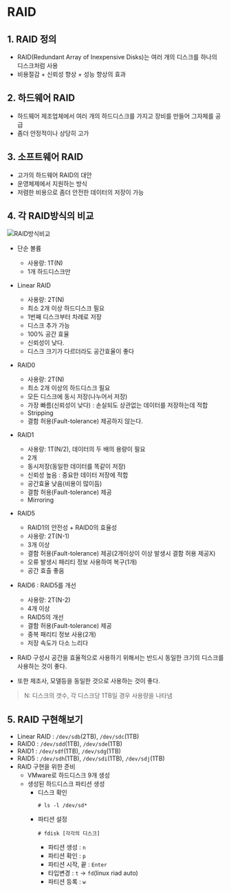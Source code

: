 # RAID

## 1. RAID 정의
- RAID(Redundant Array of Inexpensive Disks)는 여러 개의 디스크를 하나의 디스크처럼 사용
- 비용절감 + 신뢰성 향상 + 성능 향상의 효과

## 2. 하드웨어 RAID
- 하드웨어 제조업체에서 여러 개의 하드디스크를 가지고 장비를 만들어 그자체를 공급
- 좀더 안정적이나 상당히 고가

## 3. 소프트웨어 RAID
- 고가의 하드웨어 RAID의 대안
- 운영체제에서 지원하는 방식
- 저렴한 비용으로 좀더 안전한 데이터의 저장이 가능

## 4. 각 RAID방식의 비교
![RAID방식비교](http://cfile26.uf.tistory.com/image/990548465A5F2814295707)
- 단순 볼륨
  - 사용량: 1T(N)
  - 1개 하드디스크만
- Linear RAID
  - 사용량: 2T(N)
  - 최소 2개 이상 하드디스크 필요
  - 1번째 디스크부터 차례로 저장
  - 디스크 추가 가능
  - 100% 공간 효율
  - 신뢰성이 낮다.
  - 디스크 크기가 다르더라도 공간효율이 좋다
- RAID0
  - 사용량: 2T(N)
  - 최소 2개 이상의 하드디스크 필요
  - 모든 디스크에 동시 저장(나누어서 저장)
  - 가장 빠름(신뢰성이 낮다) : 손실되도 상관없는 데이터를 저장하는데 적합
  - Stripping
  - 결함 허용(Fault-tolerance) 제공하지 않는다.
- RAID1
  - 사용량: 1T(N/2), 데이터의 두 배의 용량이 필요
  - 2개
  - 동시저장(동일한 데이터를 똑같이 저장)
  - 신뢰성 높음 : 중요한 데이터 저장에 적합
  - 공간효율 낮음(비용이 많이듬)
  - 결함 허용(Fault-tolerance) 제공
  - Mirroring
- RAID5
  - RAID1의 안전성 + RAID0의 효율성
  - 사용량: 2T(N-1)
  - 3개 이상
  - 결함 허용(Fault-tolerance) 제공(2개이상이 이상 발생시 결함 허용 제공X)
  - 오류 발생시 패리티 정보 사용하여 복구(1개)
  - 공간 효츌 좋음
- RAID6 : RAID5를 개선
  - 사용량: 2T(N-2)
  - 4개 이상
  - RAID5의 개선
  - 결함 허용(Fault-tolerance) 제공
  - 중복 패리티 정보 사용(2개)
  - 저장 속도가 다소 느리다

- RAID 구성시 공간을 효율적으로 사용하기 위해서는 반드시 동일한 크기의 디스크를 사용하는 것이 좋다.
- 또한 제조사, 모델등을 동일한 것으로 사용하는 것이 좋다.
> N: 디스크의 갯수, 각 디스크당 1TB일 경우 사용량을 나타냄

## 5. RAID 구현해보기
- Linear RAID : `/dev/sdb`(2TB), `/dev/sdc`(1TB)
- RAID0 : `/dev/sdd`(1TB), `/dev/sde`(1TB)
- RAID1 : `/dev/sdf`(1TB), `/dev/sdg`(1TB)
- RAID5 : `/dev/sdh`(1TB), `/dev/sdi`(1TB), `/dev/sdj`(1TB)
- RAID 구현을 위한 준비
  - VMware로 하드디스크 9개 생성
  - 생성된 하드디스크 파티션 생성
    - 디스크 확인
      ```
      # ls -l /dev/sd*
      ```
    - 파티션 설정
      ```
      # fdisk [각각의 디스크]
      ```
      - 파티션 생성 : `n`
      - 파티션 확인 : `p`
      - 파티션 시작, 끝 : `Enter`
      - 타입변경 : `t` -> `fd`(linux riad auto)
      - 파티션 등록 : `w`
